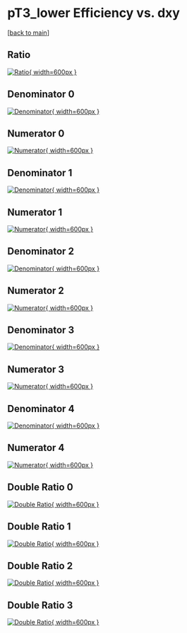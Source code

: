 # pT3_lower Efficiency vs. dxy

[[back to main](./)]



## Ratio

[![Ratio](../mtv/var/pT3_lower_loweta_11_0_eff_dxy.png){ width=600px }](../mtv/var/pT3_lower_loweta_11_0_eff_dxy.pdf)

## Denominator 0

[![Denominator](../mtv/den/pT3_lower_loweta_11_0_eff_dxy_den0.png){ width=600px }](../mtv/den/pT3_lower_loweta_11_0_eff_dxy_den0.pdf)

## Numerator 0

[![Numerator](../mtv/num/pT3_lower_loweta_11_0_eff_dxy_num0.png){ width=600px }](../mtv/num/pT3_lower_loweta_11_0_eff_dxy_num0.pdf)

## Denominator 1

[![Denominator](../mtv/den/pT3_lower_loweta_11_0_eff_dxy_den1.png){ width=600px }](../mtv/den/pT3_lower_loweta_11_0_eff_dxy_den1.pdf)

## Numerator 1

[![Numerator](../mtv/num/pT3_lower_loweta_11_0_eff_dxy_num1.png){ width=600px }](../mtv/num/pT3_lower_loweta_11_0_eff_dxy_num1.pdf)

## Denominator 2

[![Denominator](../mtv/den/pT3_lower_loweta_11_0_eff_dxy_den2.png){ width=600px }](../mtv/den/pT3_lower_loweta_11_0_eff_dxy_den2.pdf)

## Numerator 2

[![Numerator](../mtv/num/pT3_lower_loweta_11_0_eff_dxy_num2.png){ width=600px }](../mtv/num/pT3_lower_loweta_11_0_eff_dxy_num2.pdf)

## Denominator 3

[![Denominator](../mtv/den/pT3_lower_loweta_11_0_eff_dxy_den3.png){ width=600px }](../mtv/den/pT3_lower_loweta_11_0_eff_dxy_den3.pdf)

## Numerator 3

[![Numerator](../mtv/num/pT3_lower_loweta_11_0_eff_dxy_num3.png){ width=600px }](../mtv/num/pT3_lower_loweta_11_0_eff_dxy_num3.pdf)

## Denominator 4

[![Denominator](../mtv/den/pT3_lower_loweta_11_0_eff_dxy_den4.png){ width=600px }](../mtv/den/pT3_lower_loweta_11_0_eff_dxy_den4.pdf)

## Numerator 4

[![Numerator](../mtv/num/pT3_lower_loweta_11_0_eff_dxy_num4.png){ width=600px }](../mtv/num/pT3_lower_loweta_11_0_eff_dxy_num4.pdf)

## Double Ratio 0

[![Double Ratio](../mtv/ratio/pT3_lower_loweta_11_0_eff_dxy_ratio0.png){ width=600px }](../mtv/ratio/pT3_lower_loweta_11_0_eff_dxy_ratio0.pdf)

## Double Ratio 1

[![Double Ratio](../mtv/ratio/pT3_lower_loweta_11_0_eff_dxy_ratio1.png){ width=600px }](../mtv/ratio/pT3_lower_loweta_11_0_eff_dxy_ratio1.pdf)

## Double Ratio 2

[![Double Ratio](../mtv/ratio/pT3_lower_loweta_11_0_eff_dxy_ratio2.png){ width=600px }](../mtv/ratio/pT3_lower_loweta_11_0_eff_dxy_ratio2.pdf)

## Double Ratio 3

[![Double Ratio](../mtv/ratio/pT3_lower_loweta_11_0_eff_dxy_ratio3.png){ width=600px }](../mtv/ratio/pT3_lower_loweta_11_0_eff_dxy_ratio3.pdf)

